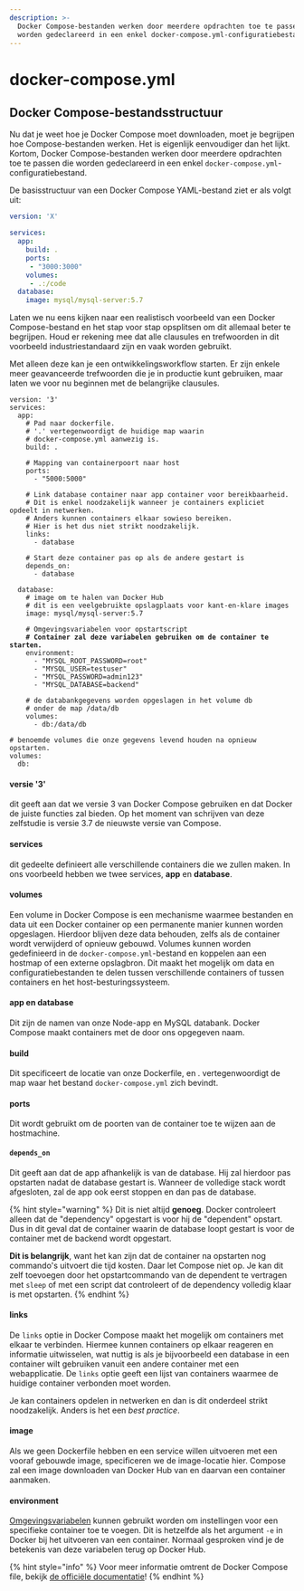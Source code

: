 ```yaml
---
description: >-
  Docker Compose-bestanden werken door meerdere opdrachten toe te passen die
  worden gedeclareerd in een enkel docker-compose.yml-configuratiebestand.
---
```


# docker-compose.yml

## Docker Compose-bestandsstructuur

Nu dat je weet hoe je Docker Compose moet downloaden, moet je begrijpen hoe Compose-bestanden werken. Het is eigenlijk eenvoudiger dan het lijkt. Kortom, Docker Compose-bestanden werken door meerdere opdrachten toe te passen die worden gedeclareerd in een enkel `docker-compose.yml`-configuratiebestand.

De basisstructuur van een Docker Compose YAML-bestand ziet er als volgt uit:

```yaml
version: 'X'

services:
  app:
    build: .
    ports:
     - "3000:3000"
    volumes:
     - .:/code
  database:
    image: mysql/mysql-server:5.7
```

Laten we nu eens kijken naar een realistisch voorbeeld van een Docker Compose-bestand en het stap voor stap opsplitsen om dit allemaal beter te begrijpen. Houd er rekening mee dat alle clausules en trefwoorden in dit voorbeeld industriestandaard zijn en vaak worden gebruikt.

Met alleen deze kan je een ontwikkelingsworkflow starten. Er zijn enkele meer geavanceerde trefwoorden die je in productie kunt gebruiken, maar laten we voor nu beginnen met de belangrijke clausules.

<pre class="language-yaml"><code class="lang-yaml">version: '3'
services:
  app:
    # Pad naar dockerfile.
    # '.' vertegenwoordigt de huidige map waarin
    # docker-compose.yml aanwezig is.
    build: .

    # Mapping van containerpoort naar host
    ports:
      - "5000:5000"

    # Link database container naar app container voor bereikbaarheid.
    # Dit is enkel noodzakelijk wanneer je containers expliciet opdeelt in netwerken.
    # Anders kunnen containers elkaar sowieso bereiken.
    # Hier is het dus niet strikt noodzakelijk.
    links:
      - database

    # Start deze container pas op als de andere gestart is
    depends_on:
      - database
    
  database:
    # image om te halen van Docker Hub
    # dit is een veelgebruikte opslagplaats voor kant-en-klare images
    image: mysql/mysql-server:5.7

    # Omgevingsvariabelen voor opstartscript
<strong>    # Container zal deze variabelen gebruiken om de container te starten.
</strong>    environment:
      - "MYSQL_ROOT_PASSWORD=root"
      - "MYSQL_USER=testuser"
      - "MYSQL_PASSWORD=admin123"
      - "MYSQL_DATABASE=backend"
      
    # de databankgegevens worden opgeslagen in het volume db
    # onder de map /data/db
    volumes:
      - db:/data/db
      
# benoemde volumes die onze gegevens levend houden na opnieuw opstarten.
volumes:
  db:
</code></pre>

#### versie '3'

dit geeft aan dat we versie 3 van Docker Compose gebruiken en dat Docker de juiste functies zal bieden. Op het moment van schrijven van deze zelfstudie is versie 3.7 de nieuwste versie van Compose.

#### services

dit gedeelte definieert alle verschillende containers die we zullen maken. In ons voorbeeld hebben we twee services, **app** en **database**.

#### volumes

Een volume in Docker Compose is een mechanisme waarmee bestanden en data uit een Docker container op een permanente manier kunnen worden opgeslagen. Hierdoor blijven deze data behouden, zelfs als de container wordt verwijderd of opnieuw gebouwd. Volumes kunnen worden gedefinieerd in de `docker-compose.yml`-bestand en koppelen aan een hostmap of een externe opslagbron. Dit maakt het mogelijk om data en configuratiebestanden te delen tussen verschillende containers of tussen containers en het host-besturingssysteem.

#### app en database

Dit zijn de namen van onze Node-app en MySQL databank. Docker Compose maakt containers met de door ons opgegeven naam.

#### build

Dit specificeert de locatie van onze Dockerfile, en . vertegenwoordigt de map waar het bestand `docker-compose.yml` zich bevindt.

#### ports

Dit wordt gebruikt om de poorten van de container toe te wijzen aan de hostmachine.

#### `depends_on`
Dit geeft aan dat de app afhankelijk is van de database. Hij zal hierdoor pas opstarten nadat de database gestart is. Wanneer de volledige stack wordt afgesloten, zal de app ook eerst stoppen en dan pas de database.

{% hint style="warning" %}
Dit is niet altijd **genoeg**. Docker controleert alleen dat de "dependency" opgestart is voor hij de "dependent" opstart. Dus in dit geval dat de container waarin de database loopt gestart is voor de container met de backend wordt opgestart.

**Dit is belangrijk**, want het kan zijn dat de container na opstarten nog commando's uitvoert die tijd kosten. Daar let Compose niet op. Je kan dit zelf toevoegen door het opstartcommando van de dependent te vertragen met `sleep` of met een script dat controleert of de dependency volledig klaar is met opstarten.
{% endhint %}

#### links

De `links` optie in Docker Compose maakt het mogelijk om containers met elkaar te verbinden. Hiermee kunnen containers op elkaar reageren en informatie uitwisselen, wat nuttig is als je bijvoorbeeld een database in een container wilt gebruiken vanuit een andere container met een webapplicatie. De `links` optie geeft een lijst van containers waarmee de huidige container verbonden moet worden.

Je kan containers opdelen in netwerken en dan is dit onderdeel strikt noodzakelijk. Anders is het een *best practice*.

#### image

Als we geen Dockerfile hebben en een service willen uitvoeren met een vooraf gebouwde image, specificeren we de image-locatie hier. Compose zal een image downloaden van Docker Hub van en daarvan een container aanmaken.

#### environment

[Omgevingsvariabelen](../../../express.js/authenticatie-en-autorisatie/environment-variables.md) kunnen gebruikt worden om instellingen voor een specifieke container toe te voegen. Dit is hetzelfde als het argument `-e` in Docker bij het uitvoeren van een container. Normaal gesproken vind je de betekenis van deze variabelen terug op Docker Hub.

{% hint style="info" %}
Voor meer informatie omtrent de Docker Compose file, bekijk [de officiële documentatie](https://docs.docker.com/compose/compose-file/)!
{% endhint %}
